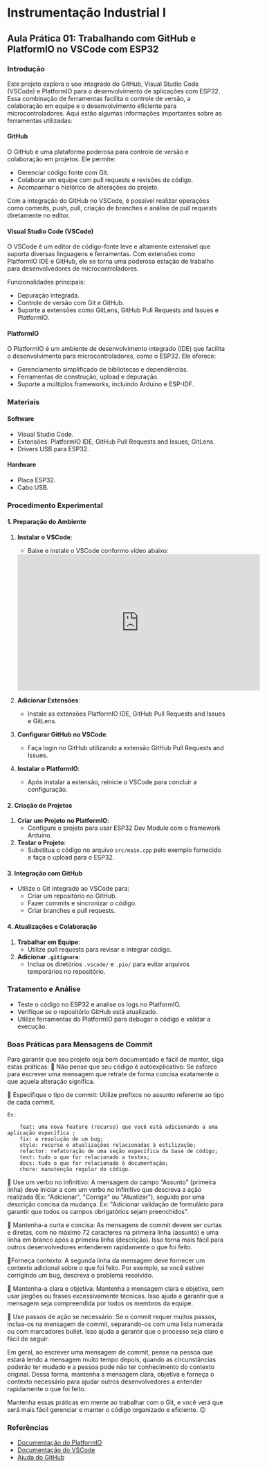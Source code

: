 # Instrumentação Industrial I
## Aula Prática 01: Trabalhando com GitHub e PlatformIO no VSCode com ESP32

### Introdução

Este projeto explora o uso integrado do GitHub, Visual Studio Code (VSCode) e PlatformIO para o desenvolvimento de aplicações com ESP32. Essa combinação de ferramentas facilita o controle de versão, a colaboração em equipe e o desenvolvimento eficiente para microcontroladores. Aqui estão algumas informações importantes sobre as ferramentas utilizadas:

#### GitHub
O GitHub é uma plataforma poderosa para controle de versão e colaboração em projetos. Ele permite:
- Gerenciar código fonte com Git.
- Colaborar em equipe com pull requests e revisões de código.
- Acompanhar o histórico de alterações do projeto.

Com a integração do GitHub no VSCode, é possível realizar operações como commits, push, pull, criação de branches e análise de pull requests diretamente no editor.

#### Visual Studio Code (VSCode)
O VSCode é um editor de código-fonte leve e altamente extensível que suporta diversas linguagens e ferramentas. Com extensões como PlatformIO IDE e GitHub, ele se torna uma poderosa estação de trabalho para desenvolvedores de microcontroladores.

Funcionalidades principais:
- Depuração integrada.
- Controle de versão com Git e GitHub.
- Suporte a extensões como GitLens, GitHub Pull Requests and Issues e PlatformIO.

#### PlatformIO
O PlatformIO é um ambiente de desenvolvimento integrado (IDE) que facilita o desenvolvimento para microcontroladores, como o ESP32. Ele oferece:
- Gerenciamento simplificado de bibliotecas e dependências.
- Ferramentas de construção, upload e depuração.
- Suporte a múltiplos frameworks, incluindo Arduino e ESP-IDF.

### Materiais

#### Software
- Visual Studio Code.
- Extensões: PlatformIO IDE, GitHub Pull Requests and Issues, GitLens.
- Drivers USB para ESP32.

#### Hardware
- Placa ESP32.
- Cabo USB.

### Procedimento Experimental

#### 1. Preparação do Ambiente
1. **Instalar o VSCode**:
   - Baixe e instale o VSCode conformo vídeo abaixo: 
   
   <iframe title="YouTube video player"
    src="https://www.youtube.com/embed/FOqKMPX6BMo?si=QWppA1g9k69VLjN4"
    width="560" height="315" frameborder="0"
    allow="accelerometer; autoplay; clipboard-write; encrypted-media; gyroscope; picture-in-picture; web-share"
    allowfullscreen="allowfullscreen"></iframe>


2. **Adicionar Extensões**:
   - Instale as extensões PlatformIO IDE, GitHub Pull Requests and Issues e GitLens.
3. **Configurar GitHub no VSCode**:
   - Faça login no GitHub utilizando a extensão GitHub Pull Requests and Issues.
4. **Instalar o PlatformIO**:
   - Após instalar a extensão, reinicie o VSCode para concluir a configuração.

#### 2. Criação de Projetos
1. **Criar um Projeto no PlatformIO**:
   - Configure o projeto para usar ESP32 Dev Module com o framework Arduino.
2. **Testar o Projeto**:
   - Substitua o código no arquivo `src/main.cpp` pelo exemplo fornecido e faça o upload para o ESP32.

#### 3. Integração com GitHub
- Utilize o Git integrado ao VSCode para:
  - Criar um repositório no GitHub.
  - Fazer commits e sincronizar o código.
  - Criar branches e pull requests.

#### 4. Atualizações e Colaboração
1. **Trabalhar em Equipe**:
   - Utilize pull requests para revisar e integrar código.
2. **Adicionar `.gitignore`**:
   - Inclua os diretórios `.vscode/` e `.pio/` para evitar arquivos temporários no repositório.

### Tratamento e Análise
- Teste o código no ESP32 e analise os logs no PlatformIO.
- Verifique se o repositório GitHub está atualizado.
- Utilize ferramentas do PlatformIO para debugar o código e validar a execução.

### Boas Práticas para Mensagens de Commit

Para garantir que seu projeto seja bem documentado e fácil de manter, siga estas práticas:
📌 Não pense que seu código é autoexplicativo: Se esforce para escrever uma mensagem que retrate de forma concisa exatamente o que aquela alteração significa.

📌 Especifique o tipo de commit: Utilize prefixos no assunto referente ao tipo de cada commit. 

    Ex:

        feat: uma nova feature (recurso) que você está adicionando a uma aplicação específica ;
        fix: a resolução de um bug;
        style: recurso e atualizações relacionadas à estilização;
        refactor: refatoração de uma seção específica da base de código;
        test: tudo o que for relacionado a testes;
        docs: tudo o que for relacionado à documentação;
        chore: manutenção regular do código. 

📌 Use um verbo no infinitivo: A mensagem do campo “Assunto” (primeira linha) deve iniciar a com um verbo no infinitivo que descreva a ação realizada (Ex: "Adicionar", "Corrigir" ou "Atualizar"), seguido por uma descrição concisa da mudança. Ex: "Adicionar validação de formulário para garantir que todos os campos obrigatórios sejam preenchidos".

📌 Mantenha-a curta e concisa: As mensagens de commit devem ser curtas e diretas, com no máximo 72 caracteres na primeira linha (assunto) e uma linha em branco após a primeira linha (descrição). Isso torna mais fácil para outros desenvolvedores entenderem rapidamente o que foi feito.

📌Forneça contexto: A segunda linha da mensagem deve fornecer um contexto adicional sobre o que foi feito. Por exemplo, se você estiver corrigindo um bug, descreva o problema resolvido.

📌 Mantenha-a clara e objetiva: Mantenha a mensagem clara e objetiva, sem usar jargões ou frases excessivamente técnicas. Isso ajuda a garantir que a mensagem seja compreendida por todos os membros da equipe.

📌 Use passos de ação se necessário: Se o commit requer muitos passos, inclua-os na mensagem de commit, separando-os com uma lista numerada ou com marcadores bullet. Isso ajuda a garantir que o processo seja claro e fácil de seguir.

Em geral, ao escrever uma mensagem de commit, pense na pessoa que estará lendo a mensagem muito tempo depois, quando as circunstâncias poderão ter mudado e a pessoa pode não ter conhecimento do contexto original. Dessa forma, mantenha a mensagem clara, objetiva e forneça o contexto necessário para ajudar outros desenvolvedores a entender rapidamente o que foi feito.

Mantenha essas práticas em mente ao trabalhar com o Git, e você verá que será mais fácil gerenciar e manter o código organizado e eficiente. 😉

### Referências
- [Documentação do PlatformIO](https://platformio.org/)
- [Documentação do VSCode](https://code.visualstudio.com/docs)
- [Ajuda do GitHub](https://docs.github.com/)



